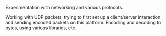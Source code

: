 Experimentation with networking and various protocols.

Working with UDP packets, trying to first set up a client/server interaction and sending encoded packets on this platform. Encoding and decoding to bytes, using various libraries, etc.
